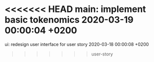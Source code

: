 <<<<<<< HEAD
main: implement basic tokenomics 2020-03-19 00:00:04 +0200
=======
ui: redesign user interface for user story 2020-03-18 00:00:08 +0200
>>>>>>> user-story
